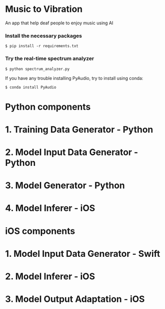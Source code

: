 # Music to Vibration
An app that help deaf people to enjoy music using AI

### Install the necessary packages
``$ pip install -r requirements.txt``

### Try the real-time spectrum analyzer
``$ python spectrum_analyzer.py``

If you have any trouble installing PyAudio, try to install using conda:

``$ conda install PyAudio``


# Python components

# 1. Training Data Generator - Python

# 2. Model Input Data Generator - Python

# 3. Model Generator - Python

# 4. Model Inferer - iOS

# iOS components

# 1. Model Input Data Generator - Swift

# 2. Model Inferer - iOS

# 3. Model Output Adaptation - iOS
